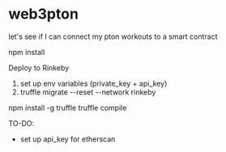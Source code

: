 # web3pton
let's see if I can connect my pton workouts to a smart contract

npm install

Deploy to Rinkeby
1. set up env variables (private_key + api_key)
2. truffle migrate --reset --network rinkeby

npm install -g truffle
truffle compile


TO-DO:
- set up api_key for etherscan


